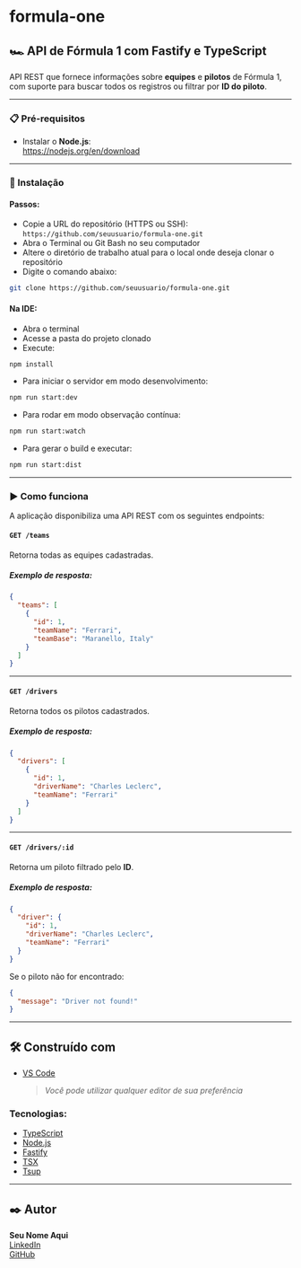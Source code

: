 # formula-one

## 🏎️ API de Fórmula 1 com Fastify e TypeScript

API REST que fornece informações sobre **equipes** e **pilotos** de Fórmula 1, com suporte para buscar todos os registros ou filtrar por **ID do piloto**.

---

### 📋 Pré-requisitos

- Instalar o **Node.js**:  
  https://nodejs.org/en/download

---

### 🔧 Instalação

#### Passos:

- Copie a URL do repositório (HTTPS ou SSH):  
  `https://github.com/seuusuario/formula-one.git`  
- Abra o Terminal ou Git Bash no seu computador  
- Altere o diretório de trabalho atual para o local onde deseja clonar o repositório  
- Digite o comando abaixo:

```bash
git clone https://github.com/seuusuario/formula-one.git
```

#### Na IDE:

- Abra o terminal
- Acesse a pasta do projeto clonado
- Execute:

```bash
npm install
```

- Para iniciar o servidor em modo desenvolvimento:

```bash
npm run start:dev
```

- Para rodar em modo observação contínua:

```bash
npm run start:watch
```

- Para gerar o build e executar:

```bash
npm run start:dist
```

---

### ▶️ Como funciona

A aplicação disponibiliza uma API REST com os seguintes endpoints:

#### `GET /teams`

Retorna todas as equipes cadastradas.

##### Exemplo de resposta:
```json
{
  "teams": [
    {
      "id": 1,
      "teamName": "Ferrari",
      "teamBase": "Maranello, Italy"
    }
  ]
}
```

---

#### `GET /drivers`

Retorna todos os pilotos cadastrados.

##### Exemplo de resposta:
```json
{
  "drivers": [
    {
      "id": 1,
      "driverName": "Charles Leclerc",
      "teamName": "Ferrari"
    }
  ]
}
```

---

#### `GET /drivers/:id`

Retorna um piloto filtrado pelo **ID**.

##### Exemplo de resposta:
```json
{
  "driver": {
    "id": 1,
    "driverName": "Charles Leclerc",
    "teamName": "Ferrari"
  }
}
```

Se o piloto não for encontrado:
```json
{
  "message": "Driver not found!"
}
```

---

## 🛠️ Construído com

- [VS Code](https://code.visualstudio.com/download)  
  > *Você pode utilizar qualquer editor de sua preferência*

### Tecnologias:

- [TypeScript](https://www.typescriptlang.org/)
- [Node.js](https://nodejs.org/)
- [Fastify](https://fastify.dev/)
- [TSX](https://github.com/esbuild-kit/tsx)
- [Tsup](https://tsup.egoist.dev/)

---

## ✒️ Autor

**Seu Nome Aqui**  
[LinkedIn](https://www.linkedin.com/in/pablomoraesdemattos)  
[GitHub](https://github.com/pablomattos)
